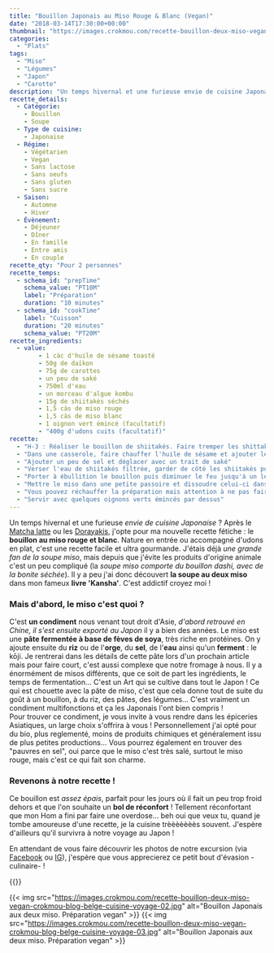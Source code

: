 ```yaml
---
title: "Bouillon Japonais au Miso Rouge & Blanc (Vegan)"
date: "2018-03-14T17:30:00+00:00"
thumbnail: "https://images.crokmou.com/recette-bouillon-deux-miso-vegan-crokmou-blog-belge-cuisine-voyage-01.jpg"
categories:
  - "Plats"
tags:
  - "Miso"
  - "Légumes"
  - "Japon"
  - "Carotte"
description: "Un temps hivernal et une furieuse envie de cuisine Japonaise ? J'opte pour ma recette fétiche : le bouillon au miso rouge et blanc. Nature en entrée ou accompagné d'udons en plat, c'est une recette facile et ultra gourmande"
recette_details:
  - Catégorie:
    - Bouillon
    - Soupe
  - Type de cuisine:
    - Japonaise
  - Régime:
    - Végétarien
    - Vegan
    - Sans lactose
    - Sans oeufs
    - Sans gluten
    - Sans sucre
  - Saison:
    - Automne
    - Hiver
  - Évènement:
    - Déjeuner
    - Dîner
    - En famille
    - Entre amis
    - En couple
recette_qty: "Pour 2 personnes"
recette_temps:
  - schema_id: "prepTime"
    schema_value: "PT10M"
    label: "Préparation"
    duration: "10 minutes"
  - schema_id: "cookTime"
    label: "Cuisson"
    duration: "20 minutes"
    schema_value: "PT20M"
recette_ingredients:
  - value:
        - 1 càc d'huile de sésame toasté
        - 50g de daïkon 
        - 75g de carottes
        - un peu de saké
        - 750ml d'eau
        - un morceau d'algue kombu
        - 15g de shiitakés séchés
        - 1,5 càs de miso rouge
        - 1,5 càs de miso blanc
        - 1 oignon vert émincé (facultatif)
        - "400g d'udons cuits (facultatif)"
recette:
  - "H-3 : Réaliser le bouillon de shiitakés. Faire tremper les shittakés dans l'eau avec l'algue kombu. réserver durant 3h."
  - "Dans une casserole, faire chauffer l'huile de sésame et ajouter le daïkon et les carottes préalablement taillés en julienne. Faire revenir les légumes pendant environ 1 minute jusqu'à ce que le daïkon soit légèrement translucide."
  - "Ajouter un peu de sel et déglacer avec un trait de saké"
  - "Verser l'eau de shiitakés filtrée, garder de côté les shiitakés pour les ajouter ensuite au bouillon"
  - "Porter à ébullition le bouillon puis diminuer le feu jusqu'à un léger frémissement. Laisser cuire les légumes encore 10 minutes environ. Ils doivent être tendres mais croquants à la fois"
  - "Mettre le miso dans une petite passoire et dissoudre celui-ci dans le bouillon encore chaud. Ajouter les shiitakés et les udons si besoin"
  - "Vous pouvez réchauffer la préparation mais attention à ne pas faire bouillir le miso, cela diminuerai sa valeur nutritionnelle"
  - "Servir avec quelques oignons verts émincés par dessus"
---
```

Un temps hivernal et une furieuse *envie de cuisine Japonaise* ? Après le [Matcha latte](https://crokmou.com/2017/11/latte-matcha-vegetal-une-boisson-cocoon/) ou les [Dorayakis](https://crokmou.com/2018/01/dorayaki-pancake-japonais-v/), j'opte pour ma nouvelle recette fétiche : le **bouillon au miso rouge et blanc**. Nature en entrée ou accompagné d'udons en plat, c'est une recette facile et ultra gourmande. J'étais déjà *une grande fan 
de la soupe miso*, mais depuis que j'évite les produits d'origine animale c'est un peu compliqué (la *soupe miso comporte du bouillon dashi, avec de la bonite séchée*). Il y a peu j'ai donc découvert **la soupe au deux miso** dans mon fameux **livre 'Kansha'**. C'est addictif croyez moi ! 

### Mais d'abord, le miso c'est quoi ?

C'est **un condiment** nous venant tout droit d'Asie, *d'abord retrouvé en Chine, il s'est ensuite exporté au Japon* il y a bien des années. Le miso est une **pâte fermentée à base de fèves de soya**, très riche en protéines. On y ajoute ensuite du **riz** ou de l'**orge**, du **sel**, de l'**eau** ainsi qu'un **ferment** : le kōji. Je rentrerai dans les détails de cette pâte lors d'un prochain article mais pour faire court, c'est aussi complexe que notre fromage à nous. Il y a énormément de misos différents, que ce soit de part les ingrédients, le temps de fermentation... C'est un Art qui se cultive dans tout le Japon ! 
Ce qui est chouette avec la pâte de miso, c'est que cela donne tout de suite du goût à un bouillon, à du riz, des pâtes, des légumes... C'est vraiment un condiment multifonctions et ça les Japonais l'ont bien compris !  
Pour trouver ce condiment, je vous invite à vous rendre dans les épiceries Asiatiques, un large choix s'offrira à vous ! Personnellement j'ai opté pour du bio, plus reglementé, moins de produits chimiques et généralement issu de plus petites productions... Vous pourrez également en trouver des "pauvres en sel", oui parce que le miso c'est très salé, surtout le miso rouge, mais c'est ce qui fait son charme.

### Revenons à notre recette ! 

Ce bouillon est *assez épais*, parfait pour les jours où il fait un peu trop froid dehors et que l'on souhaite un **bol de réconfort** ! 
Tellement réconfortant que mon Hom a fini par faire une overdose... beh oui que veux tu, quand je tombe amoureuse d'une recette, je la cuisine trèèèèèèès souvent. J'espère d'ailleurs qu'il survivra à notre voyage au Japon !

En attendant de vous faire découvrir les photos de notre excursion (via [Facebook](https://www.facebook.com/crokmou.blog/) ou [IG](https://www.instagram.com/crokmou.blog/)), j'espère que vous apprecierez ce petit bout d'évasion -culinaire- !


{{<recette>}}

{{< img src="https://images.crokmou.com/recette-bouillon-deux-miso-vegan-crokmou-blog-belge-cuisine-voyage-02.jpg" alt="Bouillon Japonais aux deux miso. Préparation vegan" >}}
{{< img src="https://images.crokmou.com/recette-bouillon-deux-miso-vegan-crokmou-blog-belge-cuisine-voyage-03.jpg" alt="Bouillon Japonais aux deux miso. Préparation vegan" >}}